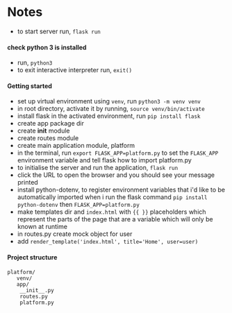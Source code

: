 # Notes

- to start server run, `flask run`

#### check python 3 is installed
- run, `python3`
- to exit interactive interpreter run, `exit()`


#### Getting started

- set up virtual environment using `venv`, run `python3 -m venv venv`
- in root directory, activate it by running, `source venv/bin/activate`
- install flask in the activated environment, run `pip install flask`
- create app package dir
- create __init__ module
- create routes module 
- create main application module, platform
- in the terminal, run `export FLASK_APP=platform.py` to set the `FLASK_APP` environment variable and tell flask how to import platform.py
- to initialise the server and run the application, `flask run`
- click the URL to open the browser and you should see your message printed
- install python-dotenv, to register environment variables that i'd like to be automatically imported when i run the flask command `pip install python-dotenv` then `FLASK_APP=platform.py
`
- make templates dir and `index.html` with `{{ }}` placeholders which represent the parts of the page that are a variable which will only be known at runtime
- in routes.py create mock object for user
- add `render_template('index.html', title='Home', user=user)`


#### Project structure
```
platform/
   venv/
   app/
    __init__.py
    routes.py
    platform.py
```